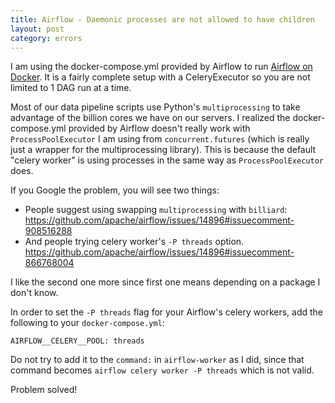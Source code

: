 ```yaml
---
title: Airflow - Daemonic processes are not allowed to have children
layout: post
category: errors
---
```


I am using the docker-compose.yml provided by Airflow to run <a href="https://airflow.apache.org/docs/apache-airflow/stable/howto/docker-compose/index.html" target="_BLANK">Airflow on Docker</a>. It is a fairly complete setup with a CeleryExecutor so you are not limited to 1 DAG run at a time.

Most of our data pipeline scripts use Python's `multiprocessing` to take advantage of the billion cores we have on our servers. I realized the docker-compose.yml provided by Airflow doesn't really work with `ProcessPoolExecutor` I am using from `concurrent.futures` (which is really just a wrapper for the multiprocessing library). This is because the default "celery worker" is using processes in the same way as `ProcessPoolExecutor` does.

If you Google the problem, you will see two things:

- People suggest using swapping `multiprocessing` with `billiard`: https://github.com/apache/airflow/issues/14896#issuecomment-908516288
- And people trying celery worker's `-P threads` option. https://github.com/apache/airflow/issues/14896#issuecomment-866768004

I like the second one more since first one means depending on a package I don't know.

In order to set the `-P threads` flag for your Airflow's celery workers, add the following to your  `docker-compose.yml`:

`AIRFLOW__CELERY__POOL: threads`

Do not try to add it to the `command:` in `airflow-worker` as I did, since that command becomes `airflow celery worker -P threads` which is not valid.

Problem solved!